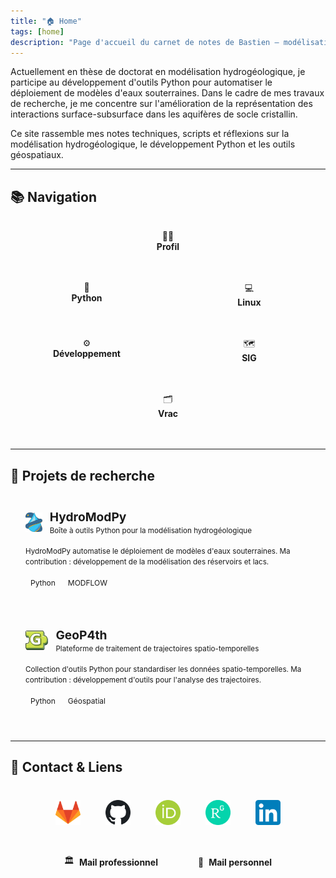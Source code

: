 ```yaml
---
title: "🏠 Home"
tags: [home]
description: "Page d'accueil du carnet de notes de Bastien – modélisation hydrogéologique, Python et outils géospatiaux"
---
```

Actuellement en thèse de doctorat en modélisation hydrogéologique, je participe au développement d'outils Python pour automatiser le déploiement de modèles d'eaux souterraines. Dans le cadre de mes travaux de recherche, je me concentre sur l'amélioration de la représentation des interactions surface-subsurface dans les aquifères de socle cristallin.

Ce site rassemble mes notes techniques, scripts et réflexions sur la modélisation hydrogéologique, le développement Python et les outils géospatiaux.

---
<style>
/* Désactive les popovers uniquement sur cette page */
.popover {
  display: none !important;
}
</style>

## 📚 Navigation

<div style="display: flex; flex-wrap: wrap; gap: 1rem; margin-bottom: 2rem;">
  <a href="/Notes/Profil/Profil" style="flex: 1 1 800px; border: 2px solid var(--lightgray); border-radius: 12px; padding: 1rem; background: var(--light); text-align: center; text-decoration: none; color: inherit;">
    👨‍🎓<br><strong style="color: var(--dark);">Profil</strong>
  </a>
  <a href="/notes/python/Python - Hub" style="flex: 1 1 200px; border: 2px solid var(--lightgray); border-radius: 12px; padding: 1rem; background: var(--light); text-align: center; text-decoration: none; color: inherit;">
    🐍<br><strong style="color: var(--dark);">Python</strong>
  </a>
  <a href="/notes/linux" style="flex: 1 1 200px; border: 2px solid var(--lightgray); border-radius: 12px; padding: 1rem; background: var(--light); text-align: center; text-decoration: none; color: inherit;">
    💻<br><strong style="color: var(--dark);">Linux</strong>
  </a>
  <a href="/notes/dev" style="flex: 1 1 200px; border: 2px solid var(--lightgray); border-radius: 12px; padding: 1rem; background: var(--light); text-align: center; text-decoration: none; color: inherit;">
    ⚙️<br><strong style="color: var(--dark);">Développement</strong>
  </a>
  <a href="/notes/sig" style="flex: 1 1 200px; border: 2px solid var(--lightgray); border-radius: 12px; padding: 1rem; background: var(--light); text-align: center; text-decoration: none; color: inherit;">
    🗺️<br><strong style="color: var(--dark);">SIG</strong>
  </a>
  <a href="/notes/vrac" style="flex: 1 1 200px; border: 2px solid var(--lightgray); border-radius: 12px; padding: 1rem; background: var(--light); text-align: center; text-decoration: none; color: inherit;">
    🗂️<br><strong style="color: var(--dark);">Vrac</strong>
  </a>
</div>

---

## 🚀 Projets de recherche

<div style="display: flex; flex-wrap: wrap; gap: 1rem; margin-bottom: 2rem;">
  <a href="https://gitlab.com/Alex-Gauvain/HydroModPy/-/tree/dev?ref_type=heads" style="flex: 1 1 300px; border: 2px solid var(--lightgray); border-radius: 12px; padding: 1.5rem; background: var(--light); text-decoration: none; color: inherit; display: block;">
    <div style="display: flex; align-items: center; gap: 0.75rem; margin-bottom: 1rem;">
      <img src="assets/hydromodpy-logo.png" alt="HydroModPy" style="height: 32px; width: auto; object-fit: contain;">
      <div>
        <strong style="font-size: 1.2rem; color: var(--dark);">HydroModPy</strong><br>
        <small style="color: var(--gray);">Boîte à outils Python pour la modélisation hydrogéologique</small>
      </div>
    </div>
    <small style="color: var(--darkgray);">HydroModPy automatise le déploiement de modèles d'eaux souterraines. Ma contribution : développement de la modélisation des réservoirs et lacs.</small><br><br>
    <span style="background: var(--lightgray); color: var(--darkgray); padding: 0.2rem 0.5rem; border-radius: 8px; font-size: 0.75rem;">Python</span>
    <span style="background: var(--lightgray); color: var(--darkgray); padding: 0.2rem 0.5rem; border-radius: 8px; font-size: 0.75rem;">MODFLOW</span>
  </a>
  
  <a href="https://gitlab.com/AlexandreCoche/geop4th" style="flex: 1 1 300px; border: 2px solid var(--lightgray); border-radius: 12px; padding: 1.5rem; background: var(--light); text-decoration: none; color: inherit; display: block;">
    <div style="display: flex; align-items: center; gap: 0.75rem; margin-bottom: 1rem;">
      <img src="assets/geop4th-logo.png" alt="GeoP4th" style="height: 32px; width: auto; object-fit: contain;">
      <div>
        <strong style="font-size: 1.2rem; color: var(--dark);">GeoP4th</strong><br>
        <small style="color: var(--gray);">Plateforme de traitement de trajectoires spatio-temporelles</small>
      </div>
    </div>
    <small style="color: var(--darkgray);">Collection d'outils Python pour standardiser les données spatio-temporelles. Ma contribution : développement d'outils pour l'analyse des trajectoires.</small><br><br>
    <span style="background: var(--lightgray); color: var(--darkgray); padding: 0.2rem 0.5rem; border-radius: 8px; font-size: 0.75rem;">Python</span>
    <span style="background: var(--lightgray); color: var(--darkgray); padding: 0.2rem 0.5rem; border-radius: 8px; font-size: 0.75rem;">Géospatial</span>
  </a>
</div>

---

## 🔗 Contact & Liens

<div style="display: flex; justify-content: center; gap: 1.5rem; margin-top: 2rem; flex-wrap: wrap; align-items: center;">
  
  <a href="https://gitlab.com/Bastien_Boivin" style="display: block; padding: 0.5rem; border-radius: 8px; transition: transform 0.2s;">
    <img src="assets/gitlab-logo.png" alt="GitLab" style="width: 40px; height: 40px;">
  </a>
  
  <a href="https://github.com/bastien-boivin" style="display: block; padding: 0.5rem; border-radius: 8px; transition: transform 0.2s;">
    <img src="assets/github-logo.png" alt="GitHub" style="width: 40px; height: 40px;">
  </a>
  
  <a href="https://orcid.org/0009-0001-5738-3503" style="display: block; padding: 0.5rem; border-radius: 8px; transition: transform 0.2s;">
    <img src="assets/orcid-logo.png" alt="ORCID" style="width: 40px; height: 40px;">
  </a>
  
  <a href="https://www.researchgate.net/profile/Bastien-Boivin" style="display: block; padding: 0.5rem; border-radius: 8px; transition: transform 0.2s;">
    <img src="assets/researchgate-logo.png" alt="ResearchGate" style="width: 40px; height: 40px;">
  </a>
  
  <a href="https://www.linkedin.com/in/bastien-boivin/" style="display: block; padding: 0.5rem; border-radius: 8px; transition: transform 0.2s;">
    <img src="assets/linkedin-logo.png" alt="LinkedIn" style="width: 40px; height: 40px;">
  </a>
  
</div>

<div style="display: flex; justify-content: center; gap: 2rem; margin-top: 1.5rem; flex-wrap: wrap;">

  <a href="mailto:bastien.boivin@univ-rennes.fr" style="display: flex; align-items: center; gap: 0.5rem; padding: 0.75rem 1rem; border: 2px solid var(--lightgray); border-radius: 8px; background: var(--light); text-decoration: none; color: inherit;">
    🏛️
    <strong style="color: var(--dark);">Mail professionnel</strong>
  </a>
  
  <a href="mailto:bastien.boivin@proton.me" style="display: flex; align-items: center; gap: 0.5rem; padding: 0.75rem 1rem; border: 2px solid var(--lightgray); border-radius: 8px; background: var(--light); text-decoration: none; color: inherit;">
    📧
    <strong style="color: var(--dark);">Mail personnel</strong>
  </a>
</div>